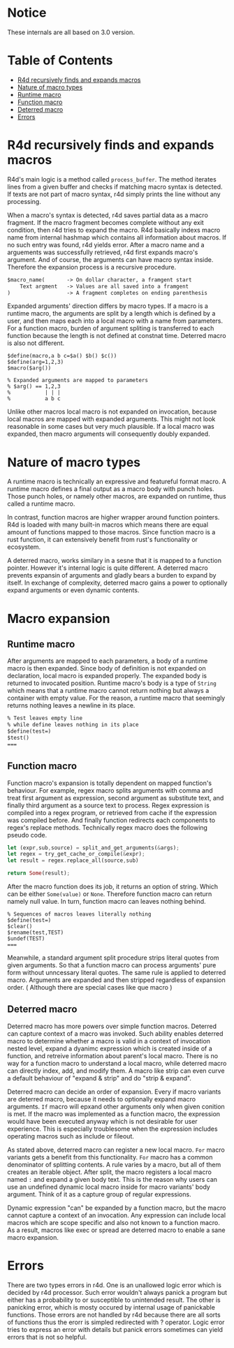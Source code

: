 # Notice

These internals are all based on 3.0 version.

# Table of Contents

- [R4d recursively finds and expands
macros](#r4d-recursively-finds-and-expands-macros)
- [Nature of macro types](#nature-of-macro-types)
- [Runtime macro](#Runtime-macro)
- [Function macro](#function-macro)
- [Deterred macro](#deterred-macro)
- [Errors](#errors)

# R4d recursively finds and expands macros

R4d's main logic is a method called ```process_buffer```. The method iterates
lines from a given buffer and checks if matching macro syntax is detected. If
texts are not part of macro syntax, r4d simply prints the line without any
processing.

When a macro's syntax is detected, r4d saves partial data as a macro fragment.
If the macro fragment becomes complete without any exit condition, then r4d
tries to expand the macro. R4d basically indexs macro name from internal
hashmap which contains all information about macros. If no such entry was
found, r4d yields error. After a macro name and a arguements was successfully
retrieved, r4d first expands macro's argument. And of course, the arguments can
have macro syntax inside. Therefore the expansion process is a recursive
procedure.

```txt
$macro_name(       -> On dollar character, a framgent start
    Text argment   -> Values are all saved into a framgent
)                  -> A fragment completes on ending parenthesis
```

Expanded arguments' direction differs by macro types. If a macro is a runtime
macro, the arguments are split by a length which is defined by a user, and then
maps each into a local macro with a name from parameters. For a function macro,
burden of argument spliting is transferred to each function because the length
is not defined at constnat time. Deterred macro is also not different.

```r4d
$define(macro,a b c=$a() $b() $c())
$define(arg=1,2,3)
$macro($arg())

% Expanded arguments are mapped to parameters
% $arg() == 1,2,3
%           | | |
%           a b c
```

Unlike other macros local macro is not expanded on invocation, because local
macros are mapped with expanded arguments. This might not look reasonable in
some cases but very much plausible. If a local macro was expanded, then macro
arguments will consequently doubly expanded.

# Nature of macro types

A runtime macro is technically an expressive and featureful format macro. A
runtime macro defines a final output as a macro body with punch holes. Those
punch holes, or namely other macros, are expanded on runtime, thus called a
runtime macro.

In contrast, function macros are higher wrapper around function pointers. R4d
is loaded with many built-in macros which means there are equal amount of
functions mapped to those macros. Since function macro is a rust function, it
can extensively benefit from rust's functionality or ecosystem.

A deterred macro, works similary in a sesne that it is mapped to a function
pointer. However it's internal logic is quite different. A deterred macro
prevents expansin of arguments and gladly bears a burden to expand by itself.
In exchange of complexity, deterred macro gains a power to optionally expand
arguments or even dynamic contents.

# Macro expansion

## Runtime macro

After arguments are mapped to each parameters, a body of a runtime macro is
then expanded. Since body of definition is not expanded on declaration, local
macro is expanded properly. The expanded body is returned to invocated
position. Runtime macro's body is a type of ```String``` which means that a
runtime macro cannot return nothing but always a container with empty value.
For the reason, a runtime macro that seemingly returns nothing leaves a newline
in its place.

```txt
% Test leaves empty line
% while define leaves nothing in its place
$define(test=)
$test()
===

```

## Function macro

Function macro's expansion is totally dependent on mapped function's behaviour.
For example, regex macro splits arguments with comma and treat first argument
as expression, second argument as substitute text, and finally third argument
as a source text to process. Regex expression is compiled into a regex program,
or retrieved from cache if the expression was compiled before. And finally
function redirects each components to regex's replace methods. Technically
regex macro does the following pseudo code.

```rust
let (expr,sub,source) = split_and_get_arguments(&args);
let regex = try_get_cache_or_compile(&expr);
let result = regex.replace_all(source,sub)

return Some(result);
```

After the macro function does its job, it returns an option of string. Which
can be either ```Some(value)``` or ```None```. Therefore function macro can
return namely null value. In turn, function macro can leaves nothing behind.

```r4d
% Sequences of macros leaves literally nothing
$define(test=)
$clear()
$rename(test,TEST)
$undef(TEST)
===
```

Meanwhile, a standard argument split procedure strips literal quotes from given
arguments. So that a function macro can process arguments' pure form without
unncessary literal quotes. The same rule is applied to deterred macro.
Arguments are expanded and then stripped regardless of expansion order. (
Although there are special cases like que macro )

## Deterred macro

Deterred macro has more powers over simple function macros. Deterred can
capture context of a macro was invoked. Such ability enables deterred macro to
determine whether a macro is valid in a context of invocation nested level,
expand a dyanimc expression which is created inside of a function, and
retreive information about parent's local macro. There is no way for a function
macro to understand a local macro, while deterred macro can directly index,
add, and modify them. A macro like strip can even curve a default behaviour of
"expand & strip" and do "strip & expand".

Deterred macro can decide an order of expansion. Every if macro variants are
deterred macro, because it needs to optionally expand macro arguments. ```If```
macro will epxand other arguments only when given conition is met. If the macro
was implemented as a function macro, the expression would have been executed
anyway which is not desirable for user experience. This is especially
troublesome when the expression includes operating macros such as include or
fileout.

As stated above, deterred macro can register a new local macro. ```For``` macro
variants gets a benefit from this functionality. ```For``` macro has a common
denominator of splitting contents. A rule varies by a macro, but all of them
creates an iterable object. After split, the macro registers a local macro
named ```:``` and expand a given body text. This is the reason why users can
use an undefined dynamic local macro inside for macro variants' body argument.
Think of it as a capture group of regular expressions.

Dynamic expression "can" be expanded by a function macro, but the macro cannot
capture a context of an invocation. Any expression can include local macros
which are scope specific and also not known to a function macro. As a result,
macros like exec or spread are deterred macro to enable a sane macro expansion.

# Errors

There are two types errors in r4d. One is an unallowed logic error which is
decided by r4d processor. Such error wouldn't always panick a program but
either has a probability to or susceptible to unintended result. The other is
panicking error, which is mosty occured by internal usage of panickable
functions. Those errors are not handled by r4d because there are all sorts of
functions thus the erorr is simpled redirected with ? operator. Logic error
tries to express an error with details but panick errors sometimes can yield
errors that is not so helpful.
